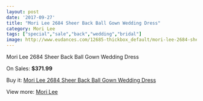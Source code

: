 ```yaml
---
layout: post
date: '2017-09-27'
title: "Mori Lee 2684 Sheer Back Ball Gown Wedding Dress"
category: Mori Lee
tags: ["special","sale","back","wedding","bridal"]
image: http://www.eudances.com/12685-thickbox_default/mori-lee-2684-sheer-back-ball-gown-wedding-dress.jpg
---
```

Mori Lee 2684 Sheer Back Ball Gown Wedding Dress

On Sales: **$371.99**
<a href="https://www.eudances.com/en/mori-lee/3896-mori-lee-2684-sheer-back-ball-gown-wedding-dress.html"><amp-img layout="responsive" width="600" height="600" src="//www.eudances.com/12685-thickbox_default/mori-lee-2684-sheer-back-ball-gown-wedding-dress.jpg" alt="Mori Lee 2684 Sheer Back Ball Gown Wedding Dress 0" /></a>
<a href="https://www.eudances.com/en/mori-lee/3896-mori-lee-2684-sheer-back-ball-gown-wedding-dress.html"><amp-img layout="responsive" width="600" height="600" src="//www.eudances.com/12690-thickbox_default/mori-lee-2684-sheer-back-ball-gown-wedding-dress.jpg" alt="Mori Lee 2684 Sheer Back Ball Gown Wedding Dress 1" /></a>
<a href="https://www.eudances.com/en/mori-lee/3896-mori-lee-2684-sheer-back-ball-gown-wedding-dress.html"><amp-img layout="responsive" width="600" height="600" src="//www.eudances.com/12689-thickbox_default/mori-lee-2684-sheer-back-ball-gown-wedding-dress.jpg" alt="Mori Lee 2684 Sheer Back Ball Gown Wedding Dress 2" /></a>
<a href="https://www.eudances.com/en/mori-lee/3896-mori-lee-2684-sheer-back-ball-gown-wedding-dress.html"><amp-img layout="responsive" width="600" height="600" src="//www.eudances.com/12688-thickbox_default/mori-lee-2684-sheer-back-ball-gown-wedding-dress.jpg" alt="Mori Lee 2684 Sheer Back Ball Gown Wedding Dress 3" /></a>
<a href="https://www.eudances.com/en/mori-lee/3896-mori-lee-2684-sheer-back-ball-gown-wedding-dress.html"><amp-img layout="responsive" width="600" height="600" src="//www.eudances.com/12687-thickbox_default/mori-lee-2684-sheer-back-ball-gown-wedding-dress.jpg" alt="Mori Lee 2684 Sheer Back Ball Gown Wedding Dress 4" /></a>
<a href="https://www.eudances.com/en/mori-lee/3896-mori-lee-2684-sheer-back-ball-gown-wedding-dress.html"><amp-img layout="responsive" width="600" height="600" src="//www.eudances.com/12686-thickbox_default/mori-lee-2684-sheer-back-ball-gown-wedding-dress.jpg" alt="Mori Lee 2684 Sheer Back Ball Gown Wedding Dress 5" /></a>

Buy it: [Mori Lee 2684 Sheer Back Ball Gown Wedding Dress](https://www.eudances.com/en/mori-lee/3896-mori-lee-2684-sheer-back-ball-gown-wedding-dress.html "Mori Lee 2684 Sheer Back Ball Gown Wedding Dress")

View more: [Mori Lee](https://www.eudances.com/en/9-mori-lee "Mori Lee")